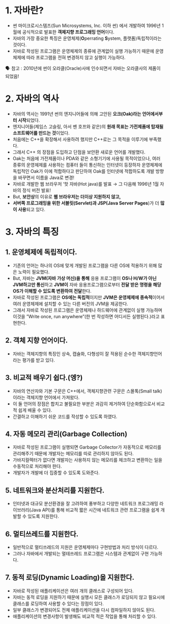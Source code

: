# 1. 자바란?

- 썬 마이크로시스템즈(Sun Microsystems, Inc. 이하 썬) 에서 개발하여 1996년 1월에 공식적으로 발표한 
**객체지향 프로그래밍 언어**이다.
- 자바의 가장 중요한 특징은 운영체제(**O**perrating **S**ystem, 플랫폼)독립적이라는 것이다.
- 자바로 작성된 프로그램은 운영체제의 종류에 관계없이 실행 가능하기 때문에 운영체제에 따라 프로그램을 전혀 변경하지 않고 실행이 가능하다.

<aside>
🗣 참고 : 2010년에 썬이 오라클(Oracle)사에 인수되면서 자바는 오라클사의 제품이 되었음!

</aside>

# 2. 자바의 역사

- 자바의 역사는 1991년 썬의 엔지니어들에 의해 고안된 **오크(Oak)라는 언어에서부터 시작**되었다.
- 엔지니어들(제임스 고슬링, 아서 벤 호프와 같은)의 **원래 목표는 가전제품에 탑재될 소프트웨어를 만드는 것**이었다.
- 처음에는 C++을 확장해서 사용하려 했지만 C++로는 그 목적을 이루기에 부족했다.
- 그래서 C++ 의 장점을 도입하고 단점을 보안환 새로운 언어를 개발했다.
- Oak는 처음에 가전제품이나 PDA와 같은 소형기기에 사용될 목적이었으나, 
여러 종류의 운영체제를 사용하는  컴퓨터 들이 통신하는 인터넷이 등장하자 
운영체제에 독립적인 Oak가 이에 적합하다고 판단하여
Oak를 인터넷에 적합하도록 개발 방향을 바꾸면서 이름을 Java로 변경!
- 자바로 개발한 웹 브라우저 ‘핫 자바(Hot java)를 발표 → 그 다음해 1996년 1월 자바의 정식 버전 발표!
- But, **보안상**의 이유로 **웹 브라우저는 더이상 지원하지 않고,**
- **서버쪽 프로그래밍을 위한 서블릿(Servlet)과 JSP(Java Server Pages**)가 더 **많이 사용**되고 있다.

# 3. 자바의 특징

## 1. 운영체제에 독립적이다.

- 기존의 언어는 하나의 OS에 맞게 개발된 프로그램을 다른 OS에 적용하기 위해 많은 노력이 필요했다.
- But, 자바는 **JVM(자바 가상 머신)을 통해** 응용 프로그램이 **OS나 H/W가 아닌 JVM하고만 통신**하고
**JVM이** 자바 응용프로그램으로부터 **전달 받은 명령을 해당 OS가 이해할 수 있도록 변환하여 전달**한다.
- 자바로 작성된 프로그램은 **OS에는 독립적**이지만 **JVM은 운영체제에 종속적**이어서 여러 운영체제에 설치할 수 있는 다른 버전의 JVM을 제공한다.
- 그래서 자바로 작성된 프로그램은 운영체제나 하드웨어에 관계없이 실행 가능하며 이것을
”Write once, run anywhere”(한 번 작성하면 어디서든 실행된다.)라고 표현한다.

## 2. 객체 지향 언어이다.

- 자바는 객체지향의 특징인 상속, 캡슐화, 다형성이 잘 적용된 순수한 객체지향언어라는 평가를 받고 있다.

## 3. 비교적 배우기 쉽다.(엥?)

- 자바의 연산자와 기본 구문은 C++에서, 객체지향관련 구문은 스몰톡(Small talk)이라는 객체지향 언어에서 가져왔다.
- 이 둘 언어의 장점은 합치고 불필요한 부분은 과감히 제거하여 단순화함으로서 비교적 쉽게 배울 수 있다.
- 간결하고 이해하기 쉬운 코드를 작성할 수 있도록 하였다.

## 4. 자동 메모리 관리(Garbage Collection)

- 자바로 작성된 프로그램이 실행되면 Garbage Collector가 자동적으로 메모리를 관리해주기 때문에 개발자는 메모리를 따로 관리하지 않아도 된다.
- 가바지컬렉터가 없다면 개발자는 사용하지 않는 메모리를 체크하고 변환하는 일을 수동적으로 처리해야 한다.
- 개발자가 개발에 더 집중할 수 있도록 도와준다.

## 5. 네트워크와 분산처리를 지원한다.

- 인터넷과 대규모 분산환경을 잘 고려하여 풍부하고 다양한 네트워크 프로그래밍 라이브러리(Java API)를 통해 비교적 짧은 시간에 네트워크 관련 프로그램을 쉽게 개발할 수 있도록 지원한다.

## 6. 멀티쓰레드를 지원한다.

- 일반적으로 멀티쓰레드의 지원은 운영체제마다 구현방법과 처리 방식이 다르다.
- 그러나 자바에서 개발되는 멀테쓰레드 프로그램은 시스템과 관계없이 구현 가능하다.

## 7. 동적 로딩(Dynamic Loading)을 지원한다.

- 자바로 작성된 애플리케이션은 여러 개의 클래스로 구성되어 있다.
- 자바는 동적 로딩을 지원하기 때문에 실행시 모든 클래스가 로딩되지 않고 필요시에 클래스를 로딩하여 사용할 수 있다는 장점이 있다.
- 일부 클래스가 변경되어도 전체 애플리케이션을 다시 컴파일하지 않아도 된다.
- 애플리케이션의 변경사항이 발생해도 비교적 적은 작업을 통해 처리할 수 있다.
